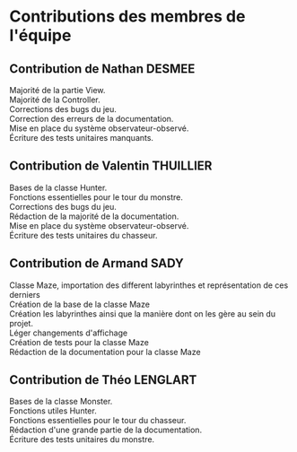 # Contributions des membres de l'équipe

## Contribution de Nathan DESMEE

Majorité de la partie View.  
Majorité de la Controller.  
Corrections des bugs du jeu.  
Correction des erreurs de la documentation.  
Mise en place du système observateur-observé.  
Écriture des tests unitaires manquants.  

## Contribution de Valentin THUILLIER

Bases de la classe Hunter.  
Fonctions essentielles pour le tour du monstre.  
Corrections des bugs du jeu.  
Rédaction de la majorité de la documentation.  
Mise en place du système observateur-observé.  
Écriture des tests unitaires du chasseur.  

## Contribution de Armand SADY
Classe Maze, importation des different labyrinthes et représentation de ces derniers  
Création de la base de la classe Maze  
Création les labyrinthes ainsi que la manière dont on les gère au sein du projet.  
Léger changements d'affichage  
Création de tests pour la classe Maze  
Rédaction de la documentation pour la classe Maze
## Contribution de Théo LENGLART

Bases de la classe Monster.  
Fonctions utiles Hunter.   
Fonctions essentielles pour le tour du chasseur.  
Rédaction d'une grande partie de la documentation.  
Écriture des tests unitaires du monstre.  